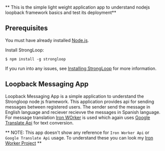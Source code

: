 ** This is the simple light weight application app to understand nodejs loopback framework basics and test its deployment**

## Prerequisites

You must have already installed [Node.js](https://nodejs.org/).

Install StrongLoop:
```
$ npm install -g strongloop
```

If you run into any issues, see [Installing StrongLoop](http://docs.strongloop.com/display/LB/Installing+StrongLoop)
for more information.

## Loopback Messaging App

Loopback Messaging App is a simple application to understand the Strongloop node js framework. This application provides api
for sending messages between registered users. The sender send the message in English language and reciever recievve the messages 
in Spanish language. For message translation [Iron WOrker](https://www.iron.io/platform/ironworker/) is used which again uses 
[Google Translate Api](https://translate.google.co.in/) for text conversion.

** NOTE: This app doesn't show any reference for `Iron Worker Api` or `Google Translate Api` usage. To understand these you can look my [Iron Worker Project](https://github.com/aquid/Iron_worker_Translate) **